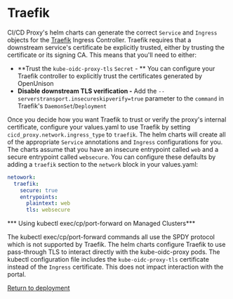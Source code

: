 # Traefik

CI/CD Proxy's helm charts can generate the correct `Service` and `Ingress` objects for the [Traefik](https://doc.traefik.io/traefik/providers/kubernetes-ingress/) Ingress Controller.  Traefik requires that a downstream service's certificate be explicitly trusted, either by trusting the certificate or its signing CA.  This means that you'll need to either:

* **Trust the `kube-oidc-proxy-tls` `Secret` - ** You can configure your Traefik controller to explicitly trust the certificates generated by OpenUnison
* **Disable downstream TLS verification -** Add the `--serverstransport.insecureskipverify=true` parameter to the `command` in Traefik's `DaemonSet`/`Deployment`

Once you decide how you want Traefik to trust or verify the proxy's internal certificate, configure your values.yaml to use Traefik by setting `cicd_proxy.network.ingress_type` to `traefik`.  The helm charts will create all of the appropriate `Service` annotations and `Ingress` configurations for you.  The charts assume that you have an insecure entrypoint called `web` and a secure entrypoint called `websecure`.  You can configure these defaults by adding a `traefik` section to the `network` block in your values.yaml:

```yaml
netowork:
  traefik:
    secure: true
    entrypoints:
      plaintext: web
      tls: websecure
```

*** Using kubectl exec/cp/port-forward on Managed Clusters***

The kubectl exec/cp/port-forward commands all use the SPDY protocol which is not supported by Traefik.  The helm charts configure Traefik to use pass-through TLS to interact directly with the kube-oidc-proxy pods.  The kubectl configuration file includes the `kube-oidc-proxy-tls` certificate instead of the `Ingress` certificate.  This does not impact interaction with the portal.



[Return to deployment](/deployment/#pre-requisites)